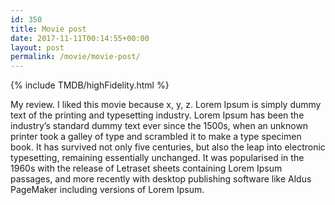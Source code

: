 ```yaml
---
id: 350
title: Movie post
date: 2017-11-11T00:14:55+00:00
layout: post
permalink: /movie/movie-post/
---
```


{% include TMDB/highFidelity.html %}

My review. I liked this movie because x, y, z. Lorem Ipsum is simply dummy text of the printing 
and typesetting industry. Lorem Ipsum has been the industry’s standard dummy text ever since the 
1500s, when an unknown printer took a galley of type and scrambled it to make a type specimen 
book. It has survived not only five centuries, but also the leap into electronic typesetting, 
remaining essentially unchanged. It was popularised in the 1960s with the release of Letraset 
sheets containing Lorem Ipsum passages, and more recently with desktop publishing software like 
Aldus PageMaker including versions of Lorem Ipsum.